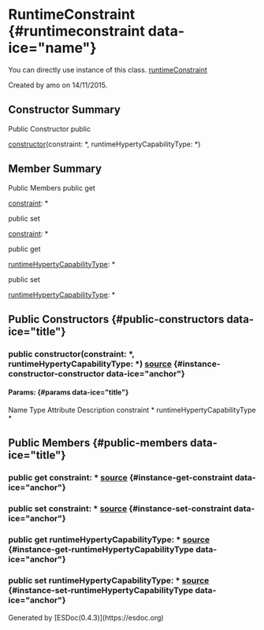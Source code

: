 RuntimeConstraint {#runtimeconstraint data-ice="name"}
=================

<div class="instance-docs" data-ice="instanceDocs">

<span>You can directly use instance of this class.</span> <span
data-ice="instanceDoc"><span>[runtimeConstraint](../../../variable/index.html#static-variable-runtimeConstraint)</span></span>

</div>

<div class="description" data-ice="description">

Created by amo on 14/11/2015.

</div>

</div>
<div data-ice="constructorSummary">

Constructor Summary
-------------------

Public Constructor <span class="access" data-ice="access">public</span>
<span class="override" data-ice="override"></span>
<div>

<span
data-ice="name"><span>[constructor](../../../class/src/catalogue-factory/RuntimeConstraint.js~RuntimeConstraint.html#instance-constructor-constructor)</span></span><span
data-ice="signature">(constraint: <span>\*</span>,
runtimeHypertyCapabilityType: <span>\*</span>)</span>

</div>

<div>

</div>

</div>

<div data-ice="memberSummary">

Member Summary
--------------

Public Members <span class="access" data-ice="access">public</span>
<span class="kind" data-ice="kind">get</span> <span class="override"
data-ice="override"></span>
<div>

<span
data-ice="name"><span>[constraint](../../../class/src/catalogue-factory/RuntimeConstraint.js~RuntimeConstraint.html#instance-get-constraint)</span></span><span
data-ice="signature">: <span>\*</span></span>

</div>

<div>

</div>

<span class="access" data-ice="access">public</span> <span class="kind"
data-ice="kind">set</span> <span class="override"
data-ice="override"></span>
<div>

<span
data-ice="name"><span>[constraint](../../../class/src/catalogue-factory/RuntimeConstraint.js~RuntimeConstraint.html#instance-set-constraint)</span></span><span
data-ice="signature">: <span>\*</span></span>

</div>

<div>

</div>

<span class="access" data-ice="access">public</span> <span class="kind"
data-ice="kind">get</span> <span class="override"
data-ice="override"></span>
<div>

<span
data-ice="name"><span>[runtimeHypertyCapabilityType](../../../class/src/catalogue-factory/RuntimeConstraint.js~RuntimeConstraint.html#instance-get-runtimeHypertyCapabilityType)</span></span><span
data-ice="signature">: <span>\*</span></span>

</div>

<div>

</div>

<span class="access" data-ice="access">public</span> <span class="kind"
data-ice="kind">set</span> <span class="override"
data-ice="override"></span>
<div>

<span
data-ice="name"><span>[runtimeHypertyCapabilityType](../../../class/src/catalogue-factory/RuntimeConstraint.js~RuntimeConstraint.html#instance-set-runtimeHypertyCapabilityType)</span></span><span
data-ice="signature">: <span>\*</span></span>

</div>

<div>

</div>

</div>

<div data-ice="constructorDetails">

Public Constructors {#public-constructors data-ice="title"}
-------------------

<div class="detail" data-ice="detail">

### <span class="access" data-ice="access">public</span> <span data-ice="name">constructor</span><span data-ice="signature">(constraint: <span>\*</span>, runtimeHypertyCapabilityType: <span>\*</span>)</span> <span class="right-info"> <span data-ice="source"><span>[source](../../../file/src/catalogue-factory/RuntimeConstraint.js.html#lineNumber6)</span></span> </span> {#instance-constructor-constructor data-ice="anchor"}

<div data-ice="properties">

<div data-ice="properties">

#### Params: {#params data-ice="title"}

Name Type Attribute Description constraint <span>\*</span>
runtimeHypertyCapabilityType <span>\*</span>

</div>

</div>

</div>

</div>

<div data-ice="memberDetails">

Public Members {#public-members data-ice="title"}
--------------

<div class="detail" data-ice="detail">

### <span class="access" data-ice="access">public</span> <span class="kind" data-ice="kind">get</span> <span data-ice="name">constraint</span><span data-ice="signature">: <span>\*</span></span> <span class="right-info"> <span data-ice="source"><span>[source](../../../file/src/catalogue-factory/RuntimeConstraint.js.html#lineNumber11)</span></span> </span> {#instance-get-constraint data-ice="anchor"}

<div data-ice="properties">

</div>

</div>

<div class="detail" data-ice="detail">

### <span class="access" data-ice="access">public</span> <span class="kind" data-ice="kind">set</span> <span data-ice="name">constraint</span><span data-ice="signature">: <span>\*</span></span> <span class="right-info"> <span data-ice="source"><span>[source](../../../file/src/catalogue-factory/RuntimeConstraint.js.html#lineNumber19)</span></span> </span> {#instance-set-constraint data-ice="anchor"}

<div data-ice="properties">

</div>

</div>

<div class="detail" data-ice="detail">

### <span class="access" data-ice="access">public</span> <span class="kind" data-ice="kind">get</span> <span data-ice="name">runtimeHypertyCapabilityType</span><span data-ice="signature">: <span>\*</span></span> <span class="right-info"> <span data-ice="source"><span>[source](../../../file/src/catalogue-factory/RuntimeConstraint.js.html#lineNumber15)</span></span> </span> {#instance-get-runtimeHypertyCapabilityType data-ice="anchor"}

<div data-ice="properties">

</div>

</div>

<div class="detail" data-ice="detail">

### <span class="access" data-ice="access">public</span> <span class="kind" data-ice="kind">set</span> <span data-ice="name">runtimeHypertyCapabilityType</span><span data-ice="signature">: <span>\*</span></span> <span class="right-info"> <span data-ice="source"><span>[source](../../../file/src/catalogue-factory/RuntimeConstraint.js.html#lineNumber24)</span></span> </span> {#instance-set-runtimeHypertyCapabilityType data-ice="anchor"}

<div data-ice="properties">

</div>

</div>

</div>

</div>
Generated by [ESDoc<span
data-ice="esdocVersion">(0.4.3)</span>](https://esdoc.org)
